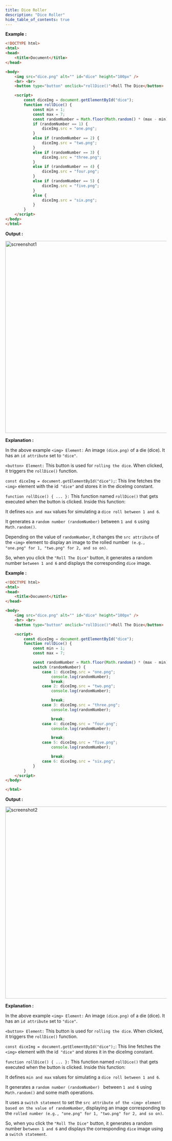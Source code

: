 ```yaml
---
title: Dice Roller
description: "Dice Roller"
hide_table_of_contents: true
---
```



**Example :**
```html
<!DOCTYPE html>
<html>
<head>
    <title>Document</title>
</head>

<body>
    <img src="dice.png" alt="" id="dice" height="100px" />
    <br> <br>
    <button type="button" onclick="rollDice()">Roll The Dice</button>

    <script>
        const diceImg = document.getElementById("dice");
        function rollDice() {
            const min = 1;
            const max = 7;
            const randomNumber = Math.floor(Math.random() * (max - min)) + min;
            if (randomNumber == 1) {
                diceImg.src = "one.png";
            }
            else if (randomNumber == 2) {
                diceImg.src = "two.png";
            }
            else if (randomNumber == 3) {
                diceImg.src = "three.png";
            }
            else if (randomNumber == 4) {
                diceImg.src = "four.png";
            }
            else if (randomNumber == 5) {
                diceImg.src = "five.png";
            }
            else {
                diceImg.src = "six.png";
            }
        }
    </script>
</body>
</html>
```
**Output :**

<img src="/javascript/16/screenshot1.png" alt="screenshot1" width="600px"/>

**Explanation :**

In the above example `<img> Element:`  An image `(dice.png)` of a die (dice). It has an `id attribute` set to `"dice"`.

`<button> Element:` This  button is used for `rolling the dice`. When clicked, it triggers the `rollDice()` function.

`const diceImg = document.getElementById("dice");`: This line fetches the `<img>` element with the id` "dice"` and stores it in the diceImg constant.

`function rollDice() { ... }:` This function named `rollDice()` that gets executed when the button is clicked. Inside this function:

It defines `min and max` values for simulating a `dice roll between 1 and 6`.

It generates a `random number (randomNumber)` between `1 and 6` using `Math.random()`.

Depending on the value of `randomNumber`, it changes the `src attribute` of the `<img>` element to display an image to the rolled number` (e.g., "one.png" for 1, "two.png" for 2, and so on)`.

So, when you click the `"Roll The Dice"` button, it generates a random number `between 1 and 6` and displays the corresponding `dice` image.

**Example :**

```html
<!DOCTYPE html>
<html>
<head>
    <title>Document</title>
</head>

<body>
    <img src="dice.png" alt="" id="dice" height="100px" />
    <br> <br>
    <button type="button" onclick="rollDice()">Roll The Dice</button>

    <script>
        const diceImg = document.getElementById("dice");
        function rollDice() {
            const min = 1;
            const max = 7;

            const randomNumber = Math.floor(Math.random() * (max - min)) + min;
            switch (randomNumber) {
                case 1: diceImg.src = "one.png";
                    console.log(randomNumber);
                    break;
                case 2: diceImg.src = "two.png";
                    console.log(randomNumber);

                    break;
                case 3: diceImg.src = "three.png";
                    console.log(randomNumber);

                    break;
                case 4: diceImg.src = "four.png";
                    console.log(randomNumber);

                    break;
                case 5: diceImg.src = "five.png";
                    console.log(randomNumber);

                    break;
                case 6: diceImg.src = "six.png";
            }
        }
    </script>
</body>

</html>
```

**Output :**

<img src="/javascript/16/screenshot2.png" alt="screenshot2" width="600px"/>

**Explanation :**

In the above example `<img> Element:`  An image `(dice.png)` of a die (dice). It has an `id attribute` set to `"dice"`.

`<button> Element:` This  button is used for `rolling the dice`. When clicked, it triggers the `rollDice()` function.

`const diceImg = document.getElementById("dice");`: This line fetches the `<img>` element with the id` "dice"` and stores it in the diceImg constant.

`function rollDice() { ... }:` This function named `rollDice()` that gets executed when the button is clicked. Inside this function:

It defines `min and max` values for simulating a `dice roll between 1 and 6`.

It generates a `random number (randomNumber) ` between `1 and 6` using `Math.random()` and some math operations.

It uses a `switch statement` to set the `src attribute of the <img> element based on the value of randomNumber`, displaying an image corresponding to the `rolled number (e.g., "one.png" for 1, "two.png" for 2, and so on)`.

So, when you click the `"Roll The Dice"` button, it generates a random number b`etween 1 and 6` and displays the corresponding `dice` image using a `switch statement`.

